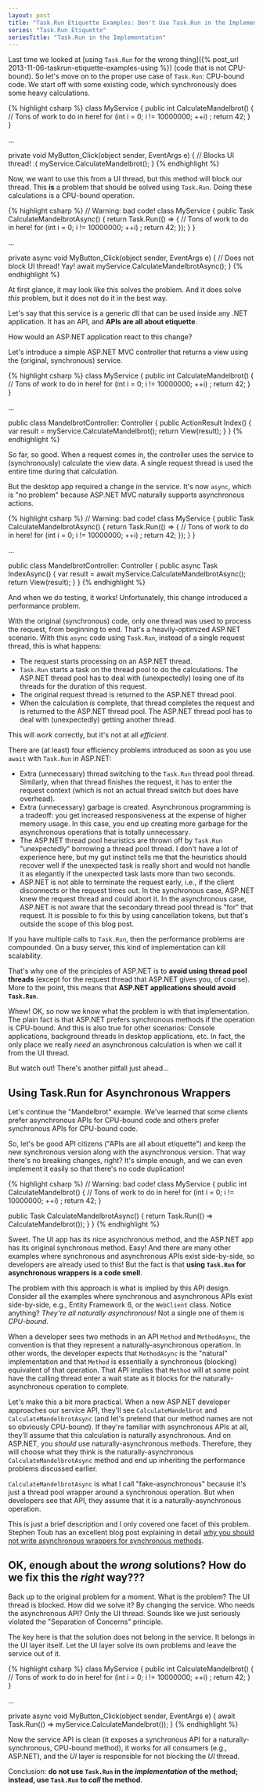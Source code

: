 ```yaml
---
layout: post
title: "Task.Run Etiquette Examples: Don't Use Task.Run in the Implementation"
series: "Task.Run Etiquette"
seriesTitle: "Task.Run in the Implementation"
---
```

Last time we looked at [using `Task.Run` for the wrong thing]({% post_url 2013-11-06-taskrun-etiquette-examples-using %}) (code that is not CPU-bound). So let's move on to the proper use case of `Task.Run`: CPU-bound code. We start off with some existing code, which synchronously does some heavy calculations.

{% highlight csharp %}
class MyService
{
  public int CalculateMandelbrot()
  {
    // Tons of work to do in here!
    for (int i = 0; i != 10000000; ++i)
      ;
    return 42;
  }
}

...

private void MyButton_Click(object sender, EventArgs e)
{
  // Blocks UI thread! :(
  myService.CalculateMandelbrot();
}
{% endhighlight %}

Now, we want to use this from a UI thread, but this method will block our thread. This **is** a problem that should be solved using `Task.Run`. Doing these calculations is a CPU-bound operation.

{% highlight csharp %}
// Warning: bad code!
class MyService
{
  public Task<int> CalculateMandelbrotAsync()
  {
    return Task.Run(() =>
    {
      // Tons of work to do in here!
      for (int i = 0; i != 10000000; ++i)
        ;
      return 42;
    });
  }
}

...

private async void MyButton_Click(object sender, EventArgs e)
{
  // Does not block UI thread! Yay!
  await myService.CalculateMandelbrotAsync();
}
{% endhighlight %}

At first glance, it may look like this solves the problem. And it does solve _this_ problem, but it does not do it in the best way.

Let's say that this service is a generic dll that can be used inside any .NET application. It has an API, and **APIs are all about etiquette**.

How would an ASP.NET application react to this change?

Let's introduce a simple ASP.NET MVC controller that returns a view using the (original, synchronous) service.

{% highlight csharp %}
class MyService
{
  public int CalculateMandelbrot()
  {
    // Tons of work to do in here!
    for (int i = 0; i != 10000000; ++i)
      ;
    return 42;
  }
}

...

public class MandelbrotController: Controller
{
  public ActionResult Index()
  {
    var result = myService.CalculateMandelbrot();
    return View(result);
  }
}
{% endhighlight %}

So far, so good. When a request comes in, the controller uses the service to (synchronously) calculate the view data. A single request thread is used the entire time during that calculation.

But the desktop app required a change in the service. It's now `async`, which is "no problem" because ASP.NET MVC naturally supports asynchronous actions.

{% highlight csharp %}
// Warning: bad code!
class MyService
{
  public Task<int> CalculateMandelbrotAsync()
  {
    return Task.Run(() =>
    {
      // Tons of work to do in here!
      for (int i = 0; i != 10000000; ++i)
        ;
      return 42;
    });
  }
}

...

public class MandelbrotController: Controller
{
  public async Task<ActionResult> IndexAsync()
  {
    var result = await myService.CalculateMandelbrotAsync();
    return View(result);
  }
}
{% endhighlight %}

And when we do testing, it works! Unfortunately, this change introduced a performance problem.

With the original (synchronous) code, only one thread was used to process the request, from beginning to end. That's a heavily-optimized ASP.NET scenario. With this `async` code using `Task.Run`, instead of a single request thread, this is what happens:

- The request starts processing on an ASP.NET thread.
- `Task.Run` starts a task on the thread pool to do the calculations. The ASP.NET thread pool has to deal with (unexpectedly) losing one of its threads for the duration of this request.
- The original request thread is returned to the ASP.NET thread pool.
- When the calculation is complete, that thread completes the request and is returned to the ASP.NET thread pool. The ASP.NET thread pool has to deal with (unexpectedly) getting another thread.

This will _work_ correctly, but it's not at all _efficient_.

There are (at least) four efficiency problems introduced as soon as you use `await` with `Task.Run` in ASP.NET:

 - Extra (unnecessary) thread switching to the `Task.Run` thread pool thread. Similarly, when that thread finishes the request, it has to enter the request context (which is not an actual thread switch but does have overhead).
 - Extra (unnecessary) garbage is created. Asynchronous programming is a tradeoff: you get increased responsiveness at the expense of higher memory usage. In this case, you end up creating more garbage for the asynchronous operations that is totally unnecessary.
 - The ASP.NET thread pool heuristics are thrown off by `Task.Run` "unexpectedly" borrowing a thread pool thread. I don't have a lot of experience here, but my gut instinct tells me that the heuristics should recover well if the unexpected task is really short and would not handle it as elegantly if the unexpected task lasts more than two seconds.
 - ASP.NET is not able to terminate the request early, i.e., if the client disconnects or the request times out. In the synchronous case, ASP.NET knew the request thread and could abort it. In the asynchronous case, ASP.NET is not aware that the secondary thread pool thread is "for" that request. It _is_ possible to fix this by using cancellation tokens, but that's outside the scope of this blog post.

If you have multiple calls to `Task.Run`, then the performance problems are compounded. On a busy server, this kind of implementation can kill scalability.

That's why one of the principles of ASP.NET is to **avoid using thread pool threads** (except for the request thread that ASP.NET gives you, of course). More to the point, this means that **ASP.NET applications should avoid `Task.Run`**.

Whew! OK, so now we know what the problem is with that implementation. The plain fact is that ASP.NET prefers synchronous methods if the operation is CPU-bound. And this is also true for other scenarios: Console applications, background threads in desktop applications, etc. In fact, the only place we really _need_ an asynchronous calculation is when we call it from the UI thread.

But watch out! There's another pitfall just ahead...

## Using Task.Run for Asynchronous Wrappers

Let's continue the "Mandelbrot" example. We've learned that some clients prefer asynchronous APIs for CPU-bound code and others prefer synchronous APIs for CPU-bound code.

So, let's be good API citizens ("APIs are all about etiquette") and keep the new synchronous version along with the asynchronous version. That way there's no breaking changes, right? It's simple enough, and we can even implement it easily so that there's no code duplication!

{% highlight csharp %}
// Warning: bad code!
class MyService
{
  public int CalculateMandelbrot()
  {
    // Tons of work to do in here!
    for (int i = 0; i != 10000000; ++i)
      ;
    return 42;
  }

  public Task<int> CalculateMandelbrotAsync()
  {
    return Task.Run(() => CalculateMandelbrot());
  }
}
{% endhighlight %}

Sweet. The UI app has its nice asynchronous method, and the ASP.NET app has its original synchronous method. Easy! And there are many other examples where synchronous and asynchronous APIs exist side-by-side, so developers are already used to this! But the fact is that **using `Task.Run` for asynchronous wrappers is a code smell**.

The problem with this approach is what is implied by this API design. Consider all the examples where synchronous and asynchronous APIs exist side-by-side, e.g., Entity Framework 6, or the `WebClient` class. Notice anything? _They're all naturally asynchronous!_ Not a single one of them is _CPU-bound_.

When a developer sees two methods in an API `Method` and `MethodAsync`, the convention is that they represent a naturally-asynchronous operation. In other words, the developer expects that `MethodAsync` is the "natural" implementation and that `Method` is essentially a synchronous (blocking) equivalent of that operation. That API implies that `Method` will at some point have the calling thread enter a wait state as it blocks for the naturally-asynchronous operation to complete.

Let's make this a bit more practical. When a new ASP.NET developer approaches our service API, they'll see `CalculateMandelbrot` and `CalculateMandelbrotAsync` (and let's pretend that our method names are not so obviously CPU-bound). If they're familiar with asynchronous APIs at all, they'll assume that this calculation is naturally asynchronous. And on ASP.NET, you _should_ use naturally-asynchronous methods. Therefore, they will choose what they think is the naturally-asynchronous `CalculateMandelbrotAsync` method and end up inheriting the performance problems discussed earlier.

`CalculateMandelbrotAsync` is what I call "fake-asynchronous" because it's just a thread pool wrapper around a synchronous operation. But when developers see that API, they assume that it is a naturally-asynchronous operation.

This is just a brief description and I only covered one facet of this problem. Stephen Toub has an excellent blog post explaining in detail [why you should not write asynchronous wrappers for synchronous methods](https://devblogs.microsoft.com/pfxteam/should-i-expose-asynchronous-wrappers-for-synchronous-methods/).

## OK, enough about the _wrong_ solutions? How do we fix this the _right_ way???

Back up to the original problem for a moment. What is the problem? The UI thread is blocked. How did we solve it? By changing the service. Who needs the asynchronous API? Only the UI thread. Sounds like we just seriously violated the "Separation of Concerns" principle.

The key here is that the solution does not belong in the service. It belongs in the UI layer itself. Let the UI layer solve its own problems and leave the service out of it.

{% highlight csharp %}
class MyService
{
  public int CalculateMandelbrot()
  {
    // Tons of work to do in here!
    for (int i = 0; i != 10000000; ++i)
      ;
    return 42;
  }
}

...

private async void MyButton_Click(object sender, EventArgs e)
{
  await Task.Run(() => myService.CalculateMandelbrot());
}
{% endhighlight %}

Now the service API is clean (it exposes a synchronous API for a naturally-synchronous, CPU-bound method), it works for all consumers (e.g., ASP.NET), and the _UI_ layer is responsible for not blocking the _UI_ thread.

Conclusion: **do not use `Task.Run` in the _implementation_ of the method; instead, use `Task.Run` to _call_ the method**.

